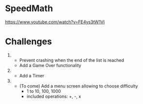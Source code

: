 # SpeedMath

https://www.youtube.com/watch?v=FE4ys3tW1VI

# Challenges

1. - Prevent crashing when the end of the list is reached
   - Add a Game Over functionality
2. - Add a Timer
3. - (To come) Add a menu screen allowing to choose difficulty
        -  1 to 10, 100, 1000
        -  included operations: +, -, x
